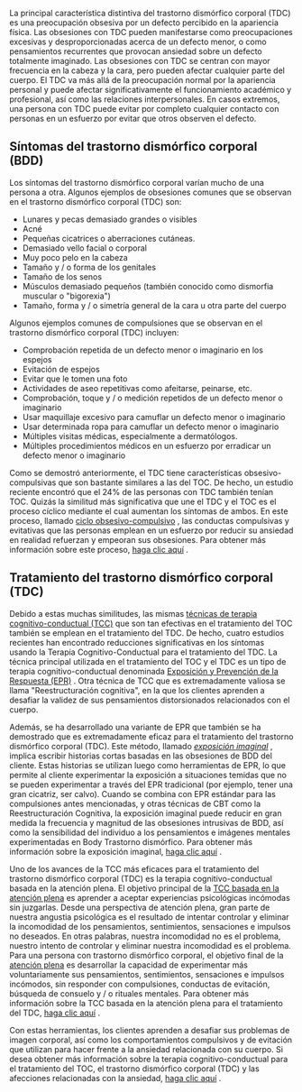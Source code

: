 La principal característica distintiva del trastorno dismórfico corporal (TDC) es una preocupación obsesiva por un defecto percibido en la apariencia física. Las obsesiones con TDC pueden manifestarse como preocupaciones excesivas y desproporcionadas acerca de un defecto menor, o como pensamientos recurrentes que provocan ansiedad sobre un defecto totalmente imaginado. Las obsesiones con TDC se centran con mayor frecuencia en la cabeza y la cara, pero pueden afectar cualquier parte del cuerpo. El TDC va más allá de la preocupación normal por la apariencia personal y puede afectar significativamente el funcionamiento académico y profesional, así como las relaciones interpersonales. En casos extremos, una persona con TDC puede evitar por completo cualquier contacto con personas en un esfuerzo por evitar que otros observen el defecto.

## Síntomas del trastorno dismórfico corporal (BDD)

Los síntomas del trastorno dismórfico corporal varían mucho de una persona a otra. Algunos ejemplos de obsesiones comunes que se observan en el trastorno dismórfico corporal (TDC) son:

-  Lunares y pecas demasiado grandes o visibles
-  Acné
-  Pequeñas cicatrices o aberraciones cutáneas.
-  Demasiado vello facial o corporal
-  Muy poco pelo en la cabeza
-  Tamaño y / o forma de los genitales
-  Tamaño de los senos
-  Músculos demasiado pequeños (también conocido como dismorfia muscular o "bigorexia")
-  Tamaño, forma y / o simetría general de la cara u otra parte del cuerpo

Algunos ejemplos comunes de compulsiones que se observan en el trastorno dismórfico corporal (TDC) incluyen:

-  Comprobación repetida de un defecto menor o imaginario en los espejos
-  Evitación de espejos
-  Evitar que le tomen una foto
-  Actividades de aseo repetitivas como afeitarse, peinarse, etc.
-  Comprobación, toque y / o medición repetidos de un defecto menor o imaginario
-  Usar maquillaje excesivo para camuflar un defecto menor o imaginario
-  Usar determinada ropa para camuflar un defecto menor o imaginario
-  Múltiples visitas médicas, especialmente a dermatólogos.
-  Múltiples procedimientos médicos en un esfuerzo por erradicar un defecto menor o imaginario

Como se demostró anteriormente, el TDC tiene características obsesivo-compulsivas que son bastante similares a las del TOC. De hecho, un estudio reciente encontró que el 24% de las personas con TDC también tenían TOC. Quizás la similitud más significativa que une el TDC y el TOC es el proceso cíclico mediante el cual aumentan los síntomas de ambos. En este proceso, llamado [ciclo obsesivo-compulsivo](https://ocdla.com/obsessivecompulsivecycle/ "Trastorno dismórfico corporal (TDC) y ciclo obsesivo-compulsivo.") , las conductas compulsivas y evitativas que las personas emplean en un esfuerzo por reducir su ansiedad en realidad refuerzan y empeoran sus obsesiones. Para obtener más información sobre este proceso, [haga clic aquí](https://ocdla.com/obsessivecompulsivecycle/ "Trastorno dismórfico corporal (TDC) y ciclo obsesivo-compulsivo") .

## Tratamiento del trastorno dismórfico corporal (TDC)

Debido a estas muchas similitudes, las mismas [técnicas de terapia cognitivo-conductual (TCC)](https://ocdla.com/cognitivebehavioraltherapy/ "Tratamiento del trastorno dismórfico corporal (TDC) con terapia cognitivo-conductual.") que son tan efectivas en el tratamiento del TOC también se emplean en el tratamiento del TDC. De hecho, cuatro estudios recientes han encontrado reducciones significativas en los síntomas usando la Terapia Cognitivo-Conductual para el tratamiento del TDC. La técnica principal utilizada en el tratamiento del TOC y el TDC es un tipo de terapia cognitivo-conductual denominada [Exposición y Prevención de la Respuesta (EPR)](https://ocdla.com/exposure-therapy-ocd-anxiety-1944 "EPR para BDD") . Otra técnica de TCC que es extremadamente valiosa se llama "Reestructuración cognitiva", en la que los clientes aprenden a desafiar la validez de sus pensamientos distorsionados relacionados con el cuerpo.

Además, se ha desarrollado una variante de EPR que también se ha demostrado que es extremadamente eficaz para el tratamiento del trastorno dismórfico corporal (TDC). Este método, llamado _[exposición imaginal](https://ocdla.com/imaginal-exposure-ocd-anxiety-4847/)_ , implica escribir historias cortas basadas en las obsesiones de BDD del cliente. Estas historias se utilizan luego como herramientas de EPR, lo que permite al cliente experimentar la exposición a situaciones temidas que no se pueden experimentar a través del EPR tradicional (por ejemplo, tener una gran cicatriz, ser calvo). Cuando se combina con EPR estándar para las compulsiones antes mencionadas, y otras técnicas de CBT como la Reestructuración Cognitiva, la exposición imaginal puede reducir en gran medida la frecuencia y magnitud de las obsesiones intrusivas de BDD, así como la sensibilidad del individuo a los pensamientos e imágenes mentales experimentadas en Body Trastorno dismórfico. Para obtener más información sobre la exposición imaginal, [haga clic aquí](https://ocdla.com/imaginal-exposure-ocd-anxiety-4847/ "Exposición imaginaria para BDD") .

Uno de los avances de la TCC más eficaces para el tratamiento del trastorno dismórfico corporal (TDC) es la terapia cognitivo-conductual basada en la atención plena. El objetivo principal de la [TCC basada en la atención plena](https://ocdla.com/mindfulness-cbt-ocd-anxiety/ "Tratamiento de BDD con TCC basada en Mindfulness") es aprender a aceptar experiencias psicológicas incómodas sin juzgarlas. Desde una perspectiva de atención plena, gran parte de nuestra angustia psicológica es el resultado de intentar controlar y eliminar la incomodidad de los pensamientos, sentimientos, sensaciones e impulsos no deseados. En otras palabras, nuestra incomodidad no es el problema, nuestro intento de controlar y eliminar nuestra incomodidad es el problema. Para una persona con trastorno dismórfico corporal, el objetivo final de la [atención plena](https://ocdla.com/mindfulness-workbook-ocd/ "Cuaderno de ejercicios de atención plena para el TOC") es desarrollar la capacidad de experimentar más voluntariamente sus pensamientos, sentimientos, sensaciones e impulsos incómodos, sin responder con compulsiones, conductas de evitación, búsqueda de consuelo y / o rituales mentales. Para obtener más información sobre la TCC basada en la atención plena para el tratamiento del TDC, [haga clic aquí](https://ocdla.com/mindfulness-cbt-ocd-anxiety/ "Tratamiento CBT basado en la atención plena para el TDC") .

Con estas herramientas, los clientes aprenden a desafiar sus problemas de imagen corporal, así como los comportamientos compulsivos y de evitación que utilizan para hacer frente a la ansiedad relacionada con su cuerpo. Si desea obtener más información sobre la terapia cognitivo-conductual para el tratamiento del TOC, el trastorno dismórfico corporal (TDC) y las afecciones relacionadas con la ansiedad, [haga clic aquí](https://ocdla.com/cognitivebehavioraltherapy/ "Terapia cognitivo-conductual para el tratamiento del trastorno dismórfico corporal (TDC)") .
